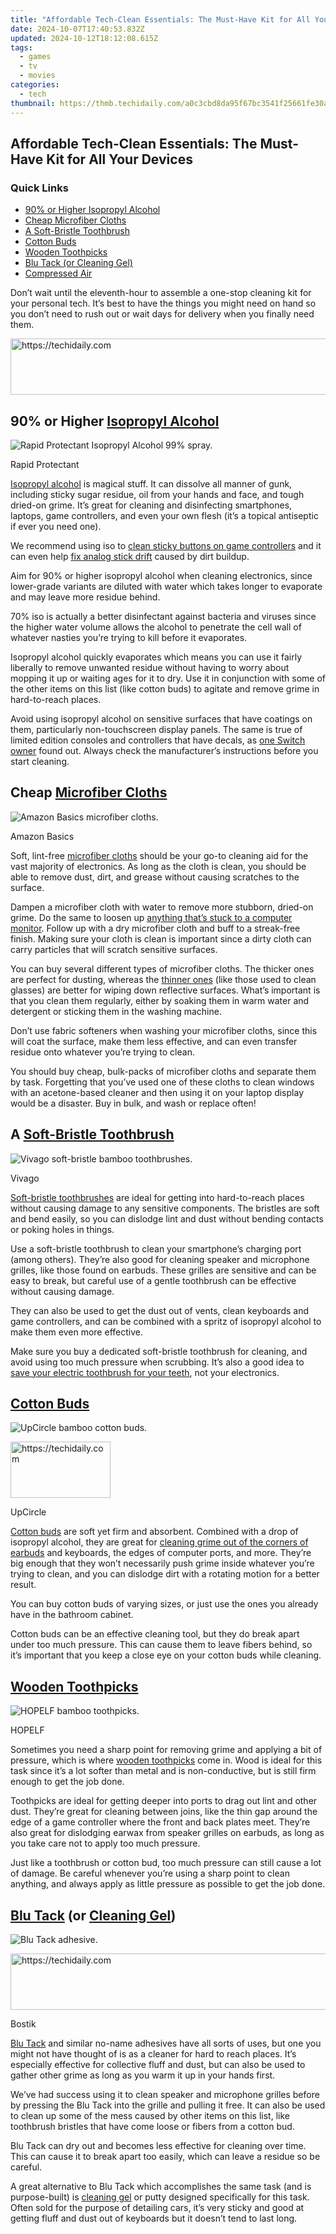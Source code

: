 ```yaml
---
title: "Affordable Tech-Clean Essentials: The Must-Have Kit for All Your Devices"
date: 2024-10-07T17:40:53.832Z
updated: 2024-10-12T18:12:08.615Z
tags:
  - games
  - tv
  - movies
categories:
  - tech
thumbnail: https://thmb.techidaily.com/a0c3cbd8da95f67bc3541f25661fe30a0c6972d4ccaf476511883f0c541f437a.jpg
---
```


## Affordable Tech-Clean Essentials: The Must-Have Kit for All Your Devices

### Quick Links

* [90% or Higher Isopropyl Alcohol](https://ai-video-apps.techidaily.com/updated-watermark-your-videos-for-free-top-5-software-options-for-2024/)
* [Cheap Microfiber Cloths](https://facebook-video-content.techidaily.com/updated-in-2024-instant-reachers-handbook-livestreaming-on-facebook-via-smartphones/)
* [A Soft-Bristle Toothbrush](https://extra-hints.techidaily.com/above-and-beyond-perfecting-your-drone-video-craft/)
* [Cotton Buds](https://win-dash.techidaily.com/get-your-intel-network-driver-now-compatible-with-windows-11-10-and-7/)
* [Wooden Toothpicks](https://extra-information.techidaily.com/elite-6-tech-for-accurate-video-subtitles/)
* [Blu Tack (or Cleaning Gel)](https://www.howtogeek.com/everyone-needs-a-cheap-cleaning-kit-for-their-personal-tech/#blu-tack-or-cleaning-gel)
* [Compressed Air](https://facebook-video-share.techidaily.com/updated-2024-approved-audio-amplified-todays-hits-backdropping-yt-shorts/)

 Don’t wait until the eleventh-hour to assemble a one-stop cleaning kit for your personal tech. It’s best to have the things you might need on hand so you don’t need to rush out or wait days for delivery when you finally need them.

<!-- affiliate ads begin -->
<a href="https://appsumo.8odi.net/c/5597632/2100542/7443" target="_top" id="2100542">
  <img src="//a.impactradius-go.com/display-ad/7443-2100542" border="0" alt="https://techidaily.com" width="728" height="90"/>
</a>
<img height="0" width="0" src="https://appsumo.8odi.net/i/5597632/2100542/7443" style="position:absolute;visibility:hidden;" border="0" />
<!-- affiliate ads end -->

##  90% or Higher [Isopropyl Alcohol](https://www.amazon.com/99-Isopropyl-Alcohol-Spray-Rubbing/dp/B0BX4R5T9S/?tag=hotoge-20&ascsubtag=UUhtgUeUpU2005050&asc%5Frefurl=https%3A%2F%2Fwww.howtogeek.com%2Feveryone-needs-a-cheap-cleaning-kit-for-their-personal-tech%2F&asc%5Fcampaign=Evergreen) 

![Rapid Protectant Isopropyl Alcohol 99% spray.](https://static1.howtogeekimages.com/wordpress/wp-content/uploads/2024/08/rapid-protectant-isopropyl-alcohol-99-spray.jpg) 

Rapid Protectant

[Isopropyl alcohol](https://www.amazon.com/99-Isopropyl-Alcohol-Spray-Rubbing/dp/B0BX4R5T9S?psc=1&pd%5Frd%5Fw=RV4GY&content-id=amzn1.sym.55c0153f-1fb7-42ff-8241-d1c0f3732289&pf%5Frd%5Fp=55c0153f-1fb7-42ff-8241-d1c0f3732289&pf%5Frd%5Fr=7HY9K7HKWY398ER2BMAF&pd%5Frd%5Fwg=KHqoM&pd%5Frd%5Fr=163bb96e-bae8-4bf8-8b4a-526843473694&ref%5F=sspa%5Fdk%5Fdetail%5Fimg%5F1&tag=hotoge-20&ascsubtag=UUhtgUeUpU2005050&asc%5Frefurl=https%3A%2F%2Fwww.howtogeek.com%2Feveryone-needs-a-cheap-cleaning-kit-for-their-personal-tech%2F&asc%5Fcampaign=Evergreen) is magical stuff. It can dissolve all manner of gunk, including sticky sugar residue, oil from your hands and face, and tough dried-on grime. It’s great for cleaning and disinfecting smartphones, laptops, game controllers, and even your own flesh (it’s a topical antiseptic if ever you need one).

 We recommend using iso to [clean sticky buttons on game controllers](https://games-able.techidaily.com/canceling-out-your-costly-fortnite-purchase-and-claiming-back/) and it can even help [fix analog stick drift](https://some-guidance.techidaily.com/new-the-ultimate-guide-to-text-in-after-effects-top-10/) caused by dirt buildup.

 Aim for 90% or higher isopropyl alcohol when cleaning electronics, since lower-grade variants are diluted with water which takes longer to evaporate and may leave more residue behind.

 70% iso is actually a better disinfectant against bacteria and viruses since the higher water volume allows the alcohol to penetrate the cell wall of whatever nasties you’re trying to kill before it evaporates.

 Isopropyl alcohol quickly evaporates which means you can use it fairly liberally to remove unwanted residue without having to worry about mopping it up or waiting ages for it to dry. Use it in conjunction with some of the other items on this list (like cotton buds) to agitate and remove grime in hard-to-reach places.

 Avoid using isopropyl alcohol on sensitive surfaces that have coatings on them, particularly non-touchscreen display panels. The same is true of limited edition consoles and controllers that have decals, as [one Switch owner](https://www.reddit.com/r/NintendoSwitch/comments/1e82e4w/psa%5Fdont%5Fclean%5Fyour%5Fswitch%5Fwith%5Fdesigns%5Fwith/) found out. Always check the manufacturer’s instructions before you start cleaning.

##  Cheap [Microfiber Cloths](https://www.amazon.com/AmazonBasics-CW190423-24-Pack-Microfiber-Cleaning/dp/B009FUF6DM/?tag=hotoge-20&ascsubtag=UUhtgUeUpU2005050&asc%5Frefurl=https%3A%2F%2Fwww.howtogeek.com%2Feveryone-needs-a-cheap-cleaning-kit-for-their-personal-tech%2F&asc%5Fcampaign=Evergreen) 

![Amazon Basics microfiber cloths.](https://static1.howtogeekimages.com/wordpress/wp-content/uploads/2024/08/amazon-basics-microfiber-cloths.jpg) 

Amazon Basics

 Soft, lint-free [microfiber cloths](https://www.amazon.com/AmazonBasics-CW190423-24-Pack-Microfiber-Cleaning/dp/B009FUF6DM/?tag=hotoge-20&ascsubtag=UUhtgUeUpU2005050&asc%5Frefurl=https%3A%2F%2Fwww.howtogeek.com%2Feveryone-needs-a-cheap-cleaning-kit-for-their-personal-tech%2F&asc%5Fcampaign=Evergreen) should be your go-to cleaning aid for the vast majority of electronics. As long as the cloth is clean, you should be able to remove dust, dirt, and grease without causing scratches to the surface.

 Dampen a microfiber cloth with water to remove more stubborn, dried-on grime. Do the same to loosen up [anything that’s stuck to a computer monitor](https://facebook-record-videos.techidaily.com/new-in-2024-the-top-10-capture-cards-for-youtube-you-should-know/). Follow up with a dry microfiber cloth and buff to a streak-free finish. Making sure your cloth is clean is important since a dirty cloth can carry particles that will scratch sensitive surfaces.

 You can buy several different types of microfiber cloths. The thicker ones are perfect for dusting, whereas the [thinner ones](https://www.amazon.com/Microfiber-Glasses-Wipes-Premium-Cleaning/dp/B0CBS4LD7R/?tag=hotoge-20&ascsubtag=UUhtgUeUpU2005050&asc%5Frefurl=https%3A%2F%2Fwww.howtogeek.com%2Feveryone-needs-a-cheap-cleaning-kit-for-their-personal-tech%2F&asc%5Fcampaign=Evergreen) (like those used to clean glasses) are better for wiping down reflective surfaces. What’s important is that you clean them regularly, either by soaking them in warm water and detergent or sticking them in the washing machine.

 Don’t use fabric softeners when washing your microfiber cloths, since this will coat the surface, make them less effective, and can even transfer residue onto whatever you’re trying to clean.

 You should buy cheap, bulk-packs of microfiber cloths and separate them by task. Forgetting that you’ve used one of these cloths to clean windows with an acetone-based cleaner and then using it on your laptop display would be a disaster. Buy in bulk, and wash or replace often!

##  A [Soft-Bristle Toothbrush](https://www.amazon.com/VIVAGO-Biodegradable-Eco-Friendly-Toothbrushes-Compostable/dp/B08172V3Y5/?tag=hotoge-20&ascsubtag=UUhtgUeUpU2005050&asc%5Frefurl=https%3A%2F%2Fwww.howtogeek.com%2Feveryone-needs-a-cheap-cleaning-kit-for-their-personal-tech%2F&asc%5Fcampaign=Evergreen) 

![Vivago soft-bristle bamboo toothbrushes.](https://static1.howtogeekimages.com/wordpress/wp-content/uploads/2024/08/vivago-soft-bristle-bamboo-toothbrushes.jpg) 

Vivago

[Soft-bristle toothbrushes](https://www.amazon.com/VIVAGO-Biodegradable-Eco-Friendly-Toothbrushes-Compostable/dp/B08172V3Y5/?tag=hotoge-20&ascsubtag=UUhtgUeUpU2005050&asc%5Frefurl=https%3A%2F%2Fwww.howtogeek.com%2Feveryone-needs-a-cheap-cleaning-kit-for-their-personal-tech%2F&asc%5Fcampaign=Evergreen) are ideal for getting into hard-to-reach places without causing damage to any sensitive components. The bristles are soft and bend easily, so you can dislodge lint and dust without bending contacts or poking holes in things.

 Use a soft-bristle toothbrush to clean your smartphone’s charging port (among others). They’re also good for cleaning speaker and microphone grilles, like those found on earbuds. These grilles are sensitive and can be easy to break, but careful use of a gentle toothbrush can be effective without causing damage.

 They can also be used to get the dust out of vents, clean keyboards and game controllers, and can be combined with a spritz of isopropyl alcohol to make them even more effective.

 Make sure you buy a dedicated soft-bristle toothbrush for cleaning, and avoid using too much pressure when scrubbing. It’s also a good idea to [save your electric toothbrush for your teeth](https://ios-pokemon-go.techidaily.com/in-2024-reasons-why-pokemon-gps-does-not-work-on-apple-iphone-6s-plus-drfone-by-drfone-virtual-ios/), not your electronics.

## [Cotton Buds](https://www.amazon.com/UPCIRCLE-Bamboo-Cotton-Buds-Pieces/dp/B08C3LKJKW/?tag=hotoge-20&ascsubtag=UUhtgUeUpU2005050&asc%5Frefurl=https%3A%2F%2Fwww.howtogeek.com%2Feveryone-needs-a-cheap-cleaning-kit-for-their-personal-tech%2F&asc%5Fcampaign=Evergreen) 

![UpCircle bamboo cotton buds.](https://static1.howtogeekimages.com/wordpress/wp-content/uploads/2024/08/upcircle-bamboo-cotton-buds.jpg) 

<!-- affiliate ads begin -->
<a href="https://review-au.sjv.io/c/5597632/2098700/14409" target="_top" id="2098700">
  <img src="//a.impactradius-go.com/display-ad/14409-2098700" border="0" alt="https://techidaily.com" width="160" height="90"/>
</a>
<img height="0" width="0" src="https://review-au.sjv.io/i/5597632/2098700/14409" style="position:absolute;visibility:hidden;" border="0" />
<!-- affiliate ads end -->

UpCircle

[Cotton buds](https://www.amazon.com/UPCIRCLE-Bamboo-Cotton-Buds-Pieces/dp/B08C3LKJKW/ref=sxin%5F16%5Fpa%5Fsp%5Fsearch%5Fthematic%5Fsspa?content-id=amzn1.sym.6a1f9675-71b7-4554-9a4a-978e655949c4%3Aamzn1.sym.6a1f9675-71b7-4554-9a4a-978e655949c4&cv%5Fct%5Fcx=Cotton+Buds&dib=eyJ2IjoiMSJ9.5cVWBml5VFJgm2DykW7kocMkOgHeOd004OTFuADv5yj8SWAJ7xjGBOYDfXIFp4yCXCm1%5FwIsat5aoWyyFbze7w.44e4%5FZ73vQRnKt4gbZ5-zdp0wGWl4UtqJMesnzE-DjY&dib%5Ftag=se&keywords=Cotton+Buds&pd%5Frd%5Fi=B08C3LKJKW&pd%5Frd%5Fr=7c331fa8-75f3-4018-87e8-5f6eaa3998f6&pd%5Frd%5Fw=Nfslg&pd%5Frd%5Fwg=8omqb&pf%5Frd%5Fp=6a1f9675-71b7-4554-9a4a-978e655949c4&pf%5Frd%5Fr=J7N9N1MZX6PCV5VSC678&qid=1724212618&sbo=RZvfv%2F%2FHxDF%2BO5021pAnSA%3D%3D&sr=1-1-967500bd-1dd6-4155-9914-e199466920fa-spons&sp%5Fcsd=d2lkZ2V0TmFtZT1zcF9zZWFyY2hfdGhlbWF0aWM&psc=1&tag=hotoge-20&ascsubtag=UUhtgUeUpU2005050&asc%5Frefurl=https%3A%2F%2Fwww.howtogeek.com%2Feveryone-needs-a-cheap-cleaning-kit-for-their-personal-tech%2F&asc%5Fcampaign=Evergreen) are soft yet firm and absorbent. Combined with a drop of isopropyl alcohol, they are great for [cleaning grime out of the corners of earbuds](https://facebook-clips.techidaily.com/leading-downloader-software-facebooks-top-choices-5-for-2024/) and keyboards, the edges of computer ports, and more. They’re big enough that they won’t necessarily push grime inside whatever you’re trying to clean, and you can dislodge dirt with a rotating motion for a better result.

 You can buy cotton buds of varying sizes, or just use the ones you already have in the bathroom cabinet.

 Cotton buds can be an effective cleaning tool, but they do break apart under too much pressure. This can cause them to leave fibers behind, so it’s important that you keep a close eye on your cotton buds while cleaning.

## [Wooden Toothpicks](https://www.amazon.com/HOPELF-Toothpicks-Appetizer-Double-Points-Toothpick/dp/B0CSFXVWPX/?tag=hotoge-20&ascsubtag=UUhtgUeUpU2005050&asc%5Frefurl=https%3A%2F%2Fwww.howtogeek.com%2Feveryone-needs-a-cheap-cleaning-kit-for-their-personal-tech%2F&asc%5Fcampaign=Evergreen) 

![HOPELF bamboo toothpicks.](https://static1.howtogeekimages.com/wordpress/wp-content/uploads/2024/08/hopelf-bamboo-toothpicks.jpg) 

HOPELF

 Sometimes you need a sharp point for removing grime and applying a bit of pressure, which is where [wooden toothpicks](https://www.amazon.com/HOPELF-Toothpicks-Appetizer-Double-Points-Toothpick/dp/B0CSFXVWPX/?tag=hotoge-20&ascsubtag=UUhtgUeUpU2005050&asc%5Frefurl=https%3A%2F%2Fwww.howtogeek.com%2Feveryone-needs-a-cheap-cleaning-kit-for-their-personal-tech%2F&asc%5Fcampaign=Evergreen) come in. Wood is ideal for this task since it’s a lot softer than metal and is non-conductive, but is still firm enough to get the job done.

 Toothpicks are ideal for getting deeper into ports to drag out lint and other dust. They’re great for cleaning between joins, like the thin gap around the edge of a game controller where the front and back plates meet. They’re also great for dislodging earwax from speaker grilles on earbuds, as long as you take care not to apply too much pressure.

 Just like a toothbrush or cotton bud, too much pressure can still cause a lot of damage. Be careful whenever you’re using a sharp point to clean anything, and always apply as little pressure as possible to get the job done.

## [Blu Tack](https://www.amazon.com/Bostik-Multipurpose-Reusable-Adhesive-Non-Toxic/dp/B0001OZI70/?tag=hotoge-20&ascsubtag=UUhtgUeUpU2005050&asc%5Frefurl=https%3A%2F%2Fwww.howtogeek.com%2Feveryone-needs-a-cheap-cleaning-kit-for-their-personal-tech%2F&asc%5Fcampaign=Evergreen) (or [Cleaning Gel](https://www.amazon.com/Cleaning-Detailing-Cleaner-Interior-Keyboard/dp/B08TBYPGVC/?tag=hotoge-20&ascsubtag=UUhtgUeUpU2005050&asc%5Frefurl=https%3A%2F%2Fwww.howtogeek.com%2Feveryone-needs-a-cheap-cleaning-kit-for-their-personal-tech%2F&asc%5Fcampaign=Evergreen))

![Blu Tack adhesive.](https://static1.howtogeekimages.com/wordpress/wp-content/uploads/2024/08/blu-tack-adhesive.jpg) 

<!-- affiliate ads begin -->
<a href="https://appsumo.8odi.net/c/5597632/2144276/7443" target="_top" id="2144276">
  <img src="//a.impactradius-go.com/display-ad/7443-2144276" border="0" alt="https://techidaily.com" width="728" height="90"/>
</a>
<img height="0" width="0" src="https://appsumo.8odi.net/i/5597632/2144276/7443" style="position:absolute;visibility:hidden;" border="0" />
<!-- affiliate ads end -->

Bostik

[Blu Tack](https://www.amazon.com/Bostik-Multipurpose-Reusable-Adhesive-Non-Toxic/dp/B0001OZI70/?tag=hotoge-20&ascsubtag=UUhtgUeUpU2005050&asc%5Frefurl=https%3A%2F%2Fwww.howtogeek.com%2Feveryone-needs-a-cheap-cleaning-kit-for-their-personal-tech%2F&asc%5Fcampaign=Evergreen) and similar no-name adhesives have all sorts of uses, but one you might not have thought of is as a cleaner for hard to reach places. It’s especially effective for collective fluff and dust, but can also be used to gather other grime as long as you warm it up in your hands first.

 We’ve had success using it to clean speaker and microphone grilles before by pressing the Blu Tack into the grille and pulling it free. It can also be used to clean up some of the mess caused by other items on this list, like toothbrush bristles that have come loose or fibers from a cotton bud.

 Blu Tack can dry out and becomes less effective for cleaning over time. This can cause it to break apart too easily, which can leave a residue so be careful.

 A great alternative to Blu Tack which accomplishes the same task (and is purpose-built) is [cleaning gel](https://www.amazon.com/Cleaning-Detailing-Cleaner-Interior-Keyboard/dp/B08TBYPGVC/?tag=hotoge-20&ascsubtag=UUhtgUeUpU2005050&asc%5Frefurl=https%3A%2F%2Fwww.howtogeek.com%2Feveryone-needs-a-cheap-cleaning-kit-for-their-personal-tech%2F&asc%5Fcampaign=Evergreen) or putty designed specifically for this task. Often sold for the purpose of detailing cars, it’s very sticky and good at getting fluff and dust out of keyboards but it doesn’t tend to last long.

<!-- affiliate ads begin -->
<span id="1542129">
					<video width="864" height="1152" style="cursor:pointer"
           poster="//a.impactradius-go.com/display-clicktoplayimage/1542129.png"
           onclick="if(!this.playClicked){this.play();this.setAttribute('controls',true);this.playClicked=true;}">
	   <source src="//a.impactradius-go.com/display-ad/16836-1542129">
	   <img src="//a.impactradius-go.com/display-clicktoplayimage/1542129.png" style="border: none; height: 100%; width: 100%; object-fit: contain">
	</video>
	<div style="width:540px;text-align:center"><a href="javascript:window.open(decodeURIComponent('https%3A%2F%2F25home.pxf.io%2Fc%2F5597632%2F1542129%2F16836'), '_blank');void(0);">Click here</a></div>
</span>
<img height="0" width="0" src="https://imp.pxf.io/i/5597632/1542129/16836" style="position:absolute;visibility:hidden;" border="0" />
<!-- affiliate ads end -->

## [Compressed Air](https://www.amazon.com/Dust-Off-Disposable-Compressed-Gas-Duster/dp/B073TQ26JX/?tag=hotoge-20&ascsubtag=UUhtgUeUpU2005050&asc%5Frefurl=https%3A%2F%2Fwww.howtogeek.com%2Feveryone-needs-a-cheap-cleaning-kit-for-their-personal-tech%2F&asc%5Fcampaign=Evergreen) 

![A can of compressed air on a white background](https://static1.howtogeekimages.com/wordpress/wp-content/uploads/2022/08/b5a9637d.jpg) 

<!-- affiliate ads begin -->
<a href="https://appsumo.8odi.net/c/5597632/2094479/7443" target="_top" id="2094479">
  <img src="//a.impactradius-go.com/display-ad/7443-2094479" border="0" alt="https://techidaily.com" width="728" height="90"/>
</a>
<img height="0" width="0" src="https://appsumo.8odi.net/i/5597632/2094479/7443" style="position:absolute;visibility:hidden;" border="0" />
<!-- affiliate ads end -->

Dust-Off

 Compressed air, also known as [duster](https://www.amazon.com/Dust-Off-Disposable-Compressed-Gas-Duster/dp/B073TQ26JX/?tag=hotoge-20&ascsubtag=UUhtgUeUpU2005050&asc%5Frefurl=https%3A%2F%2Fwww.howtogeek.com%2Feveryone-needs-a-cheap-cleaning-kit-for-their-personal-tech%2F&asc%5Fcampaign=Evergreen) or canned air, is great when used for the right task. It’s ideal for blowing dust out of keyboards or when used at a distance to clean PC hardware like motherboards. We’ve recommended it for [cleaning out laptops](https://tiktok-clips.techidaily.com/in-2024-from-pantry-to-fame-tiktoks-culinary-stars/) and [removing dust from PC cases](https://buynow-info.techidaily.com/unveiling-the-power-of-apples-latest-innovation-a-comprehensive-review-of-the-macbook-air-with-m1-chip-202n/) in the past.

 But it should also be treated with respect. Compressed air can damage fans especially when used at close range. It can also damage charging ports on smartphones or even compromise waterproof sealants.

 Compressed air can damage your electronics. Make sure you use it from a suitable distance to avoid sudden pressure-related accidents and always check the manufacturer’s instructions before you clean.

---

 It’s good to be prepared the next time you spill something or realize that your earbuds or controller are long overdue for a deep clean.

 If you buy each of the items on this list you’ll spend about $60, but there’s a good chance you already have some of them lying around (you’d also have a few spare toothbrushes and enough toothpicks for a family of crocodiles).

<ins class="adsbygoogle"
     style="display:block"
     data-ad-format="autorelaxed"
     data-ad-client="ca-pub-7571918770474297"
     data-ad-slot="1223367746"></ins>

<ins class="adsbygoogle"
     style="display:block"
     data-ad-client="ca-pub-7571918770474297"
     data-ad-slot="8358498916"
     data-ad-format="auto"
     data-full-width-responsive="true"></ins>

<span class="atpl-alsoreadstyle">Also read:</span>
<div><ul>
<li><a href="https://fox-hovers.techidaily.com/new-effortless-inclusion-of-linktree-in-your-tiktok-bio/"><u>[New] Effortless Inclusion of Linktree in Your TikTok Bio</u></a></li>
<li><a href="https://youtube-lab.techidaily.com/n-2024-the-travel-bloggers-blueprint-strategies-for-professional-growth/"><u>[New] In 2024, The Travel Blogger's Blueprint Strategies for Professional Growth</u></a></li>
<li><a href="https://facebook-video-footage.techidaily.com/updated-in-2024-champions-tech-the-ultimate-gaming-toolkit/"><u>[Updated] In 2024, Champion's Tech The Ultimate Gaming Toolkit</u></a></li>
<li><a href="https://remote-screen-capture.techidaily.com/2024-approved-capturing-moments-seamlessly-with-snap-and-meet/"><u>2024 Approved Capturing Moments Seamlessly with Snap and Meet</u></a></li>
<li><a href="https://article-posts.techidaily.com/2024-approved-the-art-of-capturing-stories-gopro-hero5-black-in-focus/"><u>2024 Approved The Art of Capturing Stories GoPro Hero5 Black in Focus</u></a></li>
<li><a href="https://easy-unlock-android.techidaily.com/7-ways-to-unlock-a-locked-oneplus-12r-phone-by-drfone-android/"><u>7 Ways to Unlock a Locked OnePlus 12R Phone</u></a></li>
<li><a href="https://buynow-help.techidaily.com/enhanced-wifi-coverage-made-simple-inside-the-tp-link-deco-p9-mesh-system/"><u>Enhanced WiFi Coverage Made Simple - Inside the TP-Link Deco P9 Mesh System</u></a></li>
<li><a href="https://buynow-help.techidaily.com/evaluating-the-poweradd-pilot-pro2-enhanced-charging-capabilities-for-laptops-and-devices-explored/"><u>Evaluating the POWERADD Pilot Pro2: Enhanced Charging Capabilities for Laptops and Devices Explored</u></a></li>
<li><a href="https://buynow-help.techidaily.com/experience-the-ultimate-sound-with-nest-audio-the-go-to-smart-speaker-for-avid-musicians/"><u>Experience the Ultimate Sound with Nest Audio - The Go-To Smart Speaker for Avid Musicians</u></a></li>
<li><a href="https://buynow-help.techidaily.com/expert-analysis-of-the-blade-blh4100-ideal-for-outdoor-fpv-adventures/"><u>Expert Analysis of the Blade BLH4100: Ideal for Outdoor FPV Adventures</u></a></li>
<li><a href="https://buynow-help.techidaily.com/expert-reviews-top-waterfront-gadgets-selection/"><u>Expert Reviews: Top Waterfront Gadgets Selection</u></a></li>
<li><a href="https://buynow-help.techidaily.com/exploring-performance-and-features-in-the-hp-zbook-firefly-15-g8-laptop-review/"><u>Exploring Performance and Features in The HP ZBook Firefly 15 G8 Laptop Review</u></a></li>
<li><a href="https://buynow-help.techidaily.com/exploring-the-extended-talk-time-of-jabra-voice-model-25/"><u>Exploring the Extended Talk Time of Jabra Voice Model 25</u></a></li>
<li><a href="https://fox-info.techidaily.com/in-2024-sonic-streamline-the-playlist-conveyor-belt-trick/"><u>In 2024, Sonic Streamline The Playlist Conveyor Belt Trick</u></a></li>
<li><a href="https://techno-recovery.techidaily.com/is-your-internet-the-culprit-or-is-it-actually-blizzards-battlenet-down/"><u>Is Your Internet The Culprit? Or Is It Actually Blizzard's Battle.net Down?</u></a></li>
<li><a href="https://screen-mirroring-recording.techidaily.com/steps-to-success-capturing-your-google-meet-sessions-for-2024/"><u>Steps to Success Capturing Your Google Meet Sessions for 2024</u></a></li>
</ul></div>

